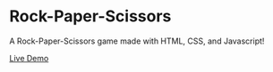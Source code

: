 # Rock-Paper-Scissors
A Rock-Paper-Scissors game made with HTML, CSS, and Javascript!

[Live Demo](http://github.com)
